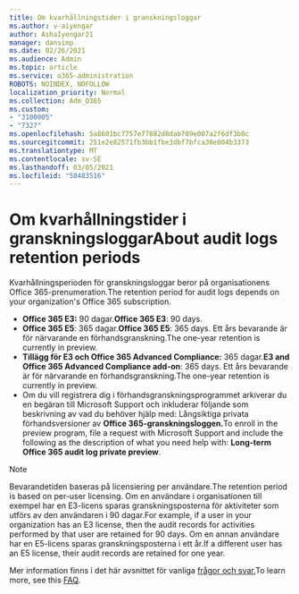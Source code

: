 ```yaml
---
title: Om kvarhållningstider i granskningsloggar
ms.author: v-aiyengar
author: AshaIyengar21
manager: dansimp
ms.date: 02/26/2021
ms.audience: Admin
ms.topic: article
ms.service: o365-administration
ROBOTS: NOINDEX, NOFOLLOW
localization_priority: Normal
ms.collection: Adm_O365
ms.custom:
- "3100005"
- "7327"
ms.openlocfilehash: 5a8601bc7757e77882d8dab709e007a2f6df3b0c
ms.sourcegitcommit: 251e2e82571fb3bb1fbe3dbf7bfca30e004b3373
ms.translationtype: MT
ms.contentlocale: sv-SE
ms.lasthandoff: 03/05/2021
ms.locfileid: "50483516"
---
```

# <a name="about-audit-logs-retention-periods"></a><span data-ttu-id="1ec67-102">Om kvarhållningstider i granskningsloggar</span><span class="sxs-lookup"><span data-stu-id="1ec67-102">About audit logs retention periods</span></span>

<span data-ttu-id="1ec67-103">Kvarhållningsperioden för granskningsloggar beror på organisationens Office 365-prenumeration.</span><span class="sxs-lookup"><span data-stu-id="1ec67-103">The retention period for audit logs depends on your organization's Office 365 subscription.</span></span>

- <span data-ttu-id="1ec67-104">**Office 365 E3:** 90 dagar.</span><span class="sxs-lookup"><span data-stu-id="1ec67-104">**Office 365 E3**: 90 days.</span></span>
- <span data-ttu-id="1ec67-105">**Office 365 E5**: 365 dagar.</span><span class="sxs-lookup"><span data-stu-id="1ec67-105">**Office 365 E5**: 365 days.</span></span> <span data-ttu-id="1ec67-106">Ett års bevarande är för närvarande en förhandsgranskning.</span><span class="sxs-lookup"><span data-stu-id="1ec67-106">The one-year retention is currently in preview.</span></span>
- <span data-ttu-id="1ec67-107">**Tillägg för E3 och Office 365 Advanced Compliance:** 365 dagar.</span><span class="sxs-lookup"><span data-stu-id="1ec67-107">**E3 and Office 365 Advanced Compliance add-on**: 365 days.</span></span> <span data-ttu-id="1ec67-108">Ett års bevarande är för närvarande en förhandsgranskning.</span><span class="sxs-lookup"><span data-stu-id="1ec67-108">The one-year retention is currently in preview.</span></span>
- <span data-ttu-id="1ec67-109">Om du vill registrera dig i förhandsgranskningsprogrammet arkiverar du en begäran till Microsoft Support och inkluderar följande som beskrivning av vad du behöver hjälp med: Långsiktiga privata förhandsversioner av **Office 365-granskningsloggen.**</span><span class="sxs-lookup"><span data-stu-id="1ec67-109">To enroll in the preview program, file a request with Microsoft Support and include the following as the description of what you need help with: **Long-term Office 365 audit log private preview**.</span></span>
> [!NOTE]
> <span data-ttu-id="1ec67-110">Bevarandetiden baseras på licensiering per användare.</span><span class="sxs-lookup"><span data-stu-id="1ec67-110">The retention period is based on per-user licensing.</span></span> <span data-ttu-id="1ec67-111">Om en användare i organisationen till exempel har en E3-licens sparas granskningsposterna för aktiviteter som utförs av den användaren i 90 dagar.</span><span class="sxs-lookup"><span data-stu-id="1ec67-111">For example, if a user in your organization has an E3 license, then the audit records for activities performed by that user are retained for 90 days.</span></span> <span data-ttu-id="1ec67-112">Om en annan användare har en E5-licens sparas granskningsposterna i ett år.</span><span class="sxs-lookup"><span data-stu-id="1ec67-112">If a different user has an E5 license, their audit records are retained for one year.</span></span>

<span data-ttu-id="1ec67-113">Mer information finns i det här avsnittet för vanliga [frågor och svar.](https://go.microsoft.com/fwlink/?linkid=2115336)</span><span class="sxs-lookup"><span data-stu-id="1ec67-113">To learn more, see this [FAQ](https://go.microsoft.com/fwlink/?linkid=2115336).</span></span>